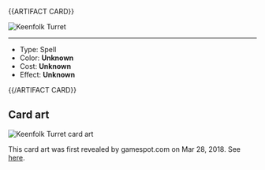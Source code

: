 <!-- ======================================

How to Contribute: https://ggs.wiki/r/howto

Artifact-specific info: https://github.com/GGS-ORG/artifact/blob/master/README.md

====================================== -->


{{ARTIFACT CARD}}

<!-- Card image goes here. -->

![Keenfolk Turret](https://i.imgur.com/QIx1J1l.png)

---

<!-- Card description goes here. -->

* Type: Spell
* Color: **Unknown**
* Cost: **Unknown**
* Effect: **Unknown**

{{/ARTIFACT CARD}}

## Card art

![Keenfolk Turret card art](https://i.imgur.com/1SGiDRr.jpg)

This card art was first revealed by gamespot.com on Mar 28, 2018. See [here](https://www.gamespot.com/gallery/card-art-and-gameplay-screens-for-valves-dota-2-ca/2900-1913/8/).
